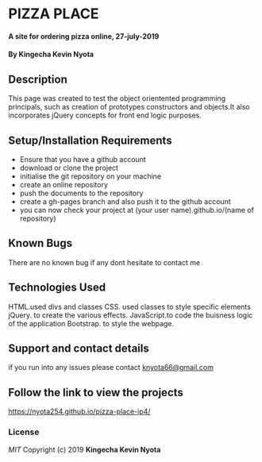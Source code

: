 # PIZZA PLACE
#### A site for ordering pizza online, 27-july-2019
#### By **Kingecha Kevin Nyota**
## Description
This page was created to test the object orientented programming principals, such as creation of prototypes constructors and objects.It also incorporates jQuery concepts for front end logic purposes.
## Setup/Installation Requirements
* Ensure that you have a github account
* download or clone the project
* initialise the git repository on your machine
* create an online repository
* push the documents to the repository
* create a gh-pages branch and also push it to the github account
* you can now check your project at (your user name).github.io/(name of repository)
## Known Bugs
There are no known bug if any dont hesitate to contact me
## Technologies Used
HTML.used divs and classes
CSS. used classes to style specific elements
jQuery. to create the various effects.
JavaScript.to code the buisness logic of the application
Bootstrap. to style the webpage.
## Support and contact details
if you run into any issues please contact knyota66@gmail.com
## Follow the link to view the projects
https://nyota254.github.io/pizza-place-ip4/
### License
*MIT*
Copyright (c) 2019 **Kingecha Kevin Nyota**